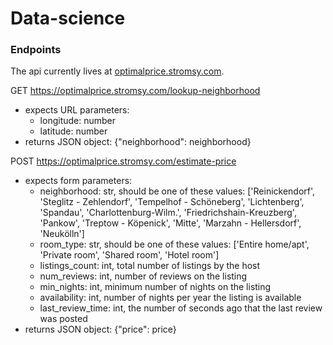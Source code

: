 # Data-science

### Endpoints

The api currently lives at [optimalprice.stromsy.com](optimalprice.stromsy.com).

GET https://optimalprice.stromsy.com/lookup-neighborhood
  * expects URL parameters:
      * longitude: number
      * latitude: number
  * returns JSON object:
  {"neighborhood": neighborhood}
  
POST https://optimalprice.stromsy.com/estimate-price
  * expects form parameters:
      * neighborhood: str, should be one of these values: ['Reinickendorf', 'Steglitz - Zehlendorf', 'Tempelhof - Schöneberg', 'Lichtenberg', 'Spandau', 'Charlottenburg-Wilm.', 'Friedrichshain-Kreuzberg', 'Pankow', 'Treptow - Köpenick', 'Mitte', 'Marzahn - Hellersdorf', 'Neukölln']
      * room_type: str, should be one of these values: ['Entire home/apt', 'Private room', 'Shared room', 'Hotel room']
      * listings_count: int, total number of listings by the host
      * num_reviews: int, number of reviews on the listing
      * min_nights: int, minimum number of nights on the listing
      * availability: int, number of nights per year the listing is available
      * last_review_time: int, the number of seconds ago that the last review was posted
  * returns JSON object:
  {"price": price}
